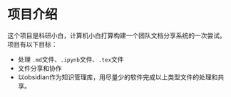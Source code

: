 # 项目介绍
这个项目是科研小白，计算机小白打算构建一个团队文档分享系统的一次尝试。
项目有以下目标：
- 处理 `.md`文件、`.ipynb`文件、`.tex`文件
- 文件分享和协作
- 以obsidian作为知识管理库，用尽量少的软件完成以上类型文件的处理和共享。
